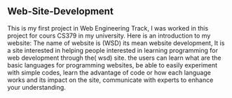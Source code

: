 ## Web-Site-Development
This is my first project in Web Engineering Track, I was worked in this project for cours CS379 in my university.
Here is an introduction to my website: The name of website is (WSD) its mean website development, It is a site interested in helping people interested in learning programming for web development through the( wsd) site. the users can learn what are the basic languages ​​for programming websites, be able to easily experiment with simple codes, learn the advantage of code or how each language works and its impact on the site, communicate with experts to enhance your understanding.
